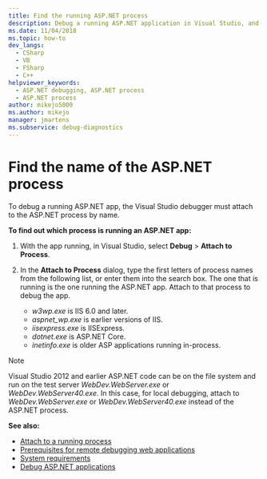 ```yaml
---
title: Find the running ASP.NET process
description: Debug a running ASP.NET application in Visual Studio, and attach the Visual Studio debugger to the ASP.NET process by name.   
ms.date: 11/04/2018
ms.topic: how-to
dev_langs: 
  - CSharp
  - VB
  - FSharp
  - C++
helpviewer_keywords: 
  - ASP.NET debugging, ASP.NET process
  - ASP.NET process
author: mikejo5000
ms.author: mikejo
manager: jmartens
ms.subservice: debug-diagnostics
---
```

# Find the name of the ASP.NET process

To debug a running ASP.NET app, the Visual Studio debugger must attach to the ASP.NET process by name.

**To find out which process is running an ASP.NET app:**

1. With the app running, in Visual Studio, select **Debug** > **Attach to Process**.

1. In the **Attach to Process** dialog, type the first letters of process names from the following list, or enter them into the search box. The one that is running is the one running the ASP.NET app. Attach to that process to debug the app.

    - *w3wp.exe* is IIS 6.0 and later.
    - *aspnet_wp.exe* is earlier versions of IIS.
    - *iisexpress.exe* is IISExpress.
    - *dotnet.exe* is ASP.NET Core.
    - *inetinfo.exe* is older ASP applications running in-process.

>[!NOTE]
>Visual Studio 2012 and earlier ASP.NET code can be on the file system and run on the test server *WebDev.WebServer.exe* or *WebDev.WebServer40.exe*. In this case, for local debugging, attach to *WebDev.WebServer.exe* or *WebDev.WebServer40.exe* instead of the ASP.NET process.

**See also:**

- [Attach to a running process](../debugger/attach-to-running-processes-with-the-visual-studio-debugger.md)
- [Prerequisites for remote debugging web applications](remote-debugging-aspnet-on-a-remote-iis-7-5-computer.md)
- [System requirements](../debugger/aspnet-debugging-system-requirements.md)
- [Debug ASP.NET applications](../debugger/how-to-enable-debugging-for-aspnet-applications.md)